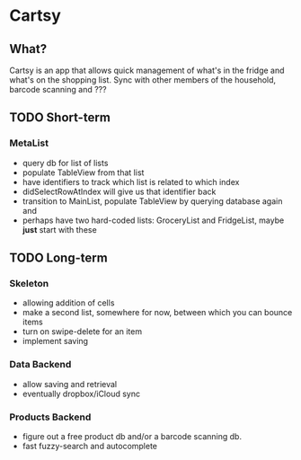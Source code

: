 Cartsy
======
## What?
Cartsy is an app that allows quick management of what's in the fridge and what's on the shopping list. 
Sync with other members of the household, barcode scanning and ???

## TODO Short-term

### MetaList
* query db for list of lists
* populate TableView from that list
* have identifiers to track which list is related to which index
* didSelectRowAtIndex will give us that identifier back
* transition to MainList, populate TableView by querying database again and 
* perhaps have two hard-coded lists: GroceryList and FridgeList, maybe **just** start with these

## TODO Long-term

### Skeleton
* allowing addition of cells
* make a second list, somewhere for now, between which you can bounce items
* turn on swipe-delete for an item
* implement saving

### Data Backend
* allow saving and retrieval
* eventually dropbox/iCloud sync

### Products Backend
* figure out a free product db and/or a barcode scanning db. 
* fast fuzzy-search and autocomplete 
 
